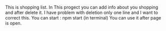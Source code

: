 This is shopping list.
In This progect you can add info about you shopping and after delete it.
I have problem with deletion only one line and I want to correct this.
You can start : npm start (in terminal)
You can use it after page is open.
